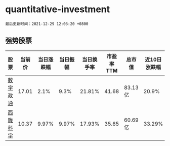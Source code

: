 # quantitative-investment

`最后更新时间：2021-12-29 12:03:20 +0800`

## 强势股票

|股票|当前价|当日涨跌幅|当日振幅|当日换手率|市盈率TTM|总市值|近10日涨跌幅|
|----|----|----|----|----|----|----|----|
|[数字政通](https://xueqiu.com/S/SZ300075)|17.01|2.1%|9.3%|21.81%|41.68|83.13亿|20.9%|
|[西陇科学](https://xueqiu.com/S/SZ002584)|10.37|9.97%|9.97%|17.93%|35.65|60.69亿|33.29%|
